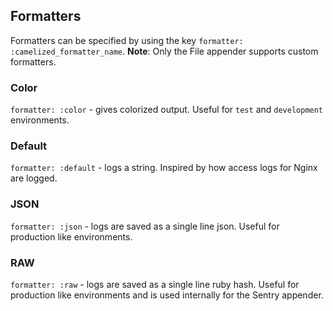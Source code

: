## Formatters

Formatters can be specified by using the key `formatter: :camelized_formatter_name`. **Note**: Only the File appender supports custom formatters.

### Color

`formatter: :color` - gives colorized output. Useful for `test` and `development` environments.

### Default

`formatter: :default` - logs a string. Inspired by how access logs for Nginx are logged.

### JSON

`formatter: :json` - logs are saved as a single line json. Useful for production like environments.

### RAW

`formatter: :raw` - logs are saved as a single line ruby hash. Useful for production like environments and is used internally for the Sentry appender.

